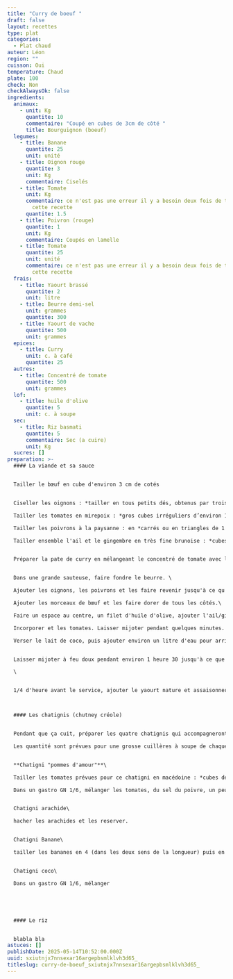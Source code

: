 ```yaml
---
title: "Curry de boeuf "
draft: false
layout: recettes
type: plat
categories:
  - Plat chaud
auteur: Léon
region: ""
cuisson: Oui
temperature: Chaud
plate: 100
check: Non
checkAlwaysOk: false
ingredients:
  animaux:
    - unit: Kg
      quantite: 10
      commentaire: "Coupé en cubes de 3cm de côté "
      title: Bourguignon (boeuf)
  legumes:
    - title: Banane
      quantite: 25
      unit: unité
    - title: Oignon rouge
      quantite: 3
      unit: Kg
      commentaire: Ciselés
    - title: Tomate
      unit: Kg
      commentaire: ce n'est pas une erreur il y a besoin deux fois de tomates dans
        cette recette
      quantite: 1.5
    - title: Poivron (rouge)
      quantite: 1
      unit: Kg
      commentaire: Coupés en lamelle
    - title: Tomate
      quantite: 25
      unit: unité
      commentaire: ce n'est pas une erreur il y a besoin deux fois de tomates dans
        cette recette
  frais:
    - title: Yaourt brassé
      quantite: 2
      unit: litre
    - title: Beurre demi-sel
      unit: grammes
      quantite: 300
    - title: Yaourt de vache
      quantite: 500
      unit: grammes
  epices:
    - title: Curry
      unit: c. à café
      quantite: 25
  autres:
    - title: Concentré de tomate
      quantite: 500
      unit: grammes
  lof:
    - title: huile d'olive
      quantite: 5
      unit: c. à soupe
  sec:
    - title: Riz basmati
      quantite: 5
      commentaire: Sec (a cuire)
      unit: Kg
  sucres: []
preparation: >-
  #### La viande et sa sauce


  Tailler le bœuf en cube d'environ 3 cm de cotés


  Ciseller les oignons : *tailler en tous petits dés, obtenus par trois coupes successives (largeur, hauteur et longueur).*

  Tailler les tomates en mirepoix : *gros cubes irréguliers d’environ 1 cm de côté.*

  Tailler les poivrons à la paysanne : en *carrés ou en triangles de 1 cm de section.*

  Tailler ensemble l'ail et le gingembre en très fine brunoise : *cubes de 2 à 3 mm de côté normalement mais là encore plus petit.*


  Préparer la pate de curry en mélangeant le concentré de tomate avec la poudre de curry


  Dans une grande sauteuse, faire fondre le beurre. \

  Ajouter les oignons, les poivrons et les faire revenir jusqu'à ce qu'ils soient dorés.

  Ajouter les morceaux de bœuf et les faire dorer de tous les côtés.\

  Faire un espace au centre, un filet d'huile d'olive, ajouter l'ail/gingembre et la pate de curry et remuer pendant une minute (*pas plus sinon l'ail devient amer*).

  Incorporer et les tomates. Laisser mijoter pendant quelques minutes.

  Verser le lait de coco, puis ajouter environ un litre d'eau pour arriver à couvert. Bien mélanger.\


  Laisser mijoter à feu doux pendant environ 1 heure 30 jusqu'à ce que le bœuf soit tendre. Donc au plus tard à 10:30 pour un service à midi.\

  \


  1/4 d'heure avant le service, ajouter le yaourt nature et assaisonner avec du sel et du poivre selon votre goût. Laisser mijoter pendant encore 10 minutes.



  #### Les chatignis (chutney créole)


  Pendant que ça cuit, préparer les quatre chatignis qui accompagneront le plats.\

  Les quantité sont prévues pour une grosse cuillères à soupe de chaque chatigni par personnes.


  **Chatigni "pommes d'amour"**\

  Tailler les tomates prévues pour ce chatigni en macédoine : *cubes de 5 à 6 mm de côté*

  Dans un gastro GN 1/6, mélanger les tomates, du sel du poivre, un peu d'huile d'olive, de  l'ail/gingembre.


  Chatigni arachide\

  hacher les arachides et les reserver.


  Chatigni Banane\

  tailler les bananes en 4 (dans les deux sens de la longueur) puis en dés


  Chatigni coco\

  Dans un gastro GN 1/6, mélanger 





  #### Le riz


  blabla bla
astuces: []
publishDate: 2025-05-14T10:52:00.000Z
uuid: sxiutnjx7nnsexar16argepbsmlklvh3d65_
titleslug: curry-de-boeuf_sxiutnjx7nnsexar16argepbsmlklvh3d65_
---
```

